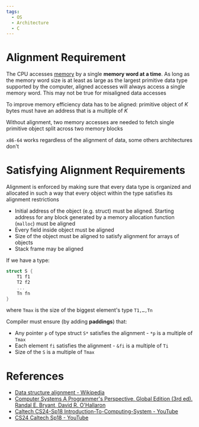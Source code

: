 ```yaml
---
tags:
  - OS
  - Architecture
  - C
---
```


# Alignment Requirement

The CPU accesses [memory](Random%20Access%20Memory.md) by a single **memory word at a time**. As long as the memory word size is at least as large as the largest primitive data type supported by the computer, aligned accesses will always access a single memory word. This may not be true for misaligned data accesses

To improve memory efficiency data has to be aligned: primitive object of $K$ bytes must have an address that is a multiple of $K$

Without alignment, two memory accesses are needed to fetch single primitive object split across two memory blocks

`x86-64` works regardless of the alignment of data, some others architectures don't

# Satisfying Alignment Requirements

Alignment is enforced by making sure that every data type is organized and allocated in such a way that every object within the type satisfies its alignment restrictions

- Initial address of the object (e.g. struct) must be aligned. Starting address for any block generated by a memory allocation function (`malloc`) must be aligned
- Every field inside object must be aligned
- Size of the object must be aligned to satisfy alignment for arrays of objects
- Stack frame may be aligned

If we have a type:

``` C
struct S {
	T1 f1
	T2 f2
	...
	Tn fn
}
```

where `Tmax` is the size of the biggest element's type `T1,…,Tn`

Compiler must ensure (by adding **paddings**) that:

- Any pointer `p` of type struct `S*` satisfies the alignment - `*p` is a multiple of `Tmax`
- Each element `fi` satisfies the alignment - `&fi` is a multiple of `Ti`
- Size of the `S` is a multiple of `Tmax`

# References

- [Data structure alignment - Wikipedia](https://en.wikipedia.org/wiki/Data_structure_alignment)
- [Computer Systems A Programmer's Perspective, Global Edition (3rd ed). Randal E. Bryant, David R. O'Hallaron](References.md#Computer%20Systems%20A%20Programmer's%20Perspective,%20Global%20Edition%20(3rd%20ed).%20Randal%20E.%20Bryant,%20David%20R.%20O'Hallaron)
- [Caltech CS24-Sp18 Introduction-To-Computing-System - YouTube](References.md#Caltech%20CS24-Sp18%20Introduction-To-Computing-System%20-%20YouTube)
- [CS24 Caltech Sp18 - YouTube](https://www.youtube.com/watch?v=CWR4wQTIlTQ&list=PL3swII2vlVoXiqUBV524pKEsP1iBN4UBU&index=7)
